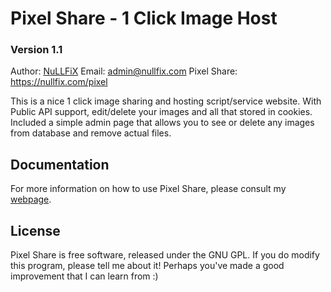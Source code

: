 Pixel Share - 1 Click Image Host
==================================
### Version 1.1

Author:          [NuLLFiX](https://nullfix.com)
Email:           <admin@nullfix.com>
Pixel Share:     <https://nullfix.com/pixel>

This is a nice 1 click image sharing and hosting script/service website.
With Public API support, edit/delete your images and all that stored in cookies.
Included a simple admin page that allows you to see or delete any images from
database and remove actual files.

Documentation
-------------
For more information on how to use Pixel Share, please consult my [webpage](https://nullfix.com/pixel). 

License
-------
Pixel Share is free software, released under the GNU GPL. 
If you do modify this program, please tell me about it!
Perhaps you've made a good improvement that I can learn from :)
